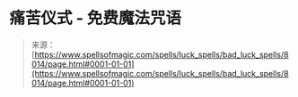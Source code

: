 <!--yml

分类：未分类

日期：2024年06月12日 18:43:13

-->

# 痛苦仪式 - 免费魔法咒语

> 来源：[https://www.spellsofmagic.com/spells/luck_spells/bad_luck_spells/8014/page.html#0001-01-01](https://www.spellsofmagic.com/spells/luck_spells/bad_luck_spells/8014/page.html#0001-01-01)
